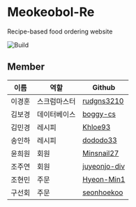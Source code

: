 # Meokeobol-Re
Recipe-based food ordering website

![Build](https://github.com/boggy-cs/Meokeobol-Re/actions/workflows/build.yml/badge.svg)

## Member
| 이름  | 역할  | Github                            |
|-----|-----|-----------------------------------|
| 이경훈 | 스크럼마스터 | [rudgns3210](https://github.com/rudgns3210) |
| 김보경 | 데이터베이스 | [boggy-cs](https://github.com/boggy-cs)   |
| 김민경 | 레시피 | [Khloe93](https://github.com/Khloe93) |
| 송인하 | 레시피 | [dododo33](https://github.com/dododo33) |
| 윤희원 | 회원  | [Minsnail27](https://github.com/Minsnail27) |
| 조주연 | 회원  | [juyeonjo-div](https://github.com/juyeonjo-div) |
| 조현민 | 주문  | [Hyeon-Min1](https://github.com/Hyeon-Min1) |
| 구선회 | 주문  | [seonhoekoo](https://github.com/seonhoekoo) |
